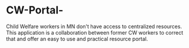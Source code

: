# CW-Portal-
Child Welfare workers in MN don't have access to centralized resources. This application is a collaboration between former CW workers to correct that and offer an easy to use and practical resource portal.
